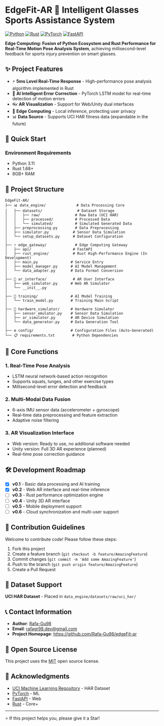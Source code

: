 # EdgeFit-AR 🥽 Intelligent Glasses Sports Assistance System

[![Python](https://img.shields.io/badge/Python-3.8+-blue?logo=python)](https://python.org)
[![Rust](https://img.shields.io/badge/Rust-1.68+-orange?logo=rust)](https://rust-lang.org)
[![PyTorch](https://img.shields.io/badge/PyTorch-1.13+-EE4C2C?logo=pytorch)](https://pytorch.org)
[![FastAPI](https://img.shields.io/badge/FastAPI-0.68+-009688?logo=fastapi)](https://fastapi.tiangolo.com)

**Edge Computing: Fusion of Python Ecosystem and Rust Performance for Real-Time Motion Pose Analysis System**, achieving millisecond-level feedback for sports injury prevention on smart glasses.

## ✨ Project Features

- ⚡ **5ms Level Real-Time Response** - High-performance pose analysis algorithm implemented in Rust
- 🧠 **AI Intelligent Error Correction** - PyTorch LSTM model for real-time detection of motion errors
- 👓 **AR Visualization** - Support for Web/Unity dual interfaces
- 🔋 **Edge Computing** - Local inference, protecting user privacy
- 📊 **Data Source** - Supports UCI HAR fitness data (expandable in the future)

## 🚀 Quick Start

### Environment Requirements

- Python 3.11
- Rust 1.68+ 
- 8GB+ RAM

## 📁 Project Structure

```
EdgeFit-AR/
├── 📊 data_engine/              # Data Processing Core
│   ├── datasets/                # Dataset Storage
│   │   ├── raw/                # Raw Data (UCI HAR)
│   │   ├── processed/          # Processed Data
│   │   └── simulated/          # Simulated Generated Data
│   ├── preprocessing.py        # Data Preprocessing
│   ├── simulator.py           # Sensor Data Simulation
│   └── setup_datasets.py      # Dataset Configuration
│
├── ⚡ edge_gateway/             # Edge Computing Gateway
│   ├── api/                   # FastAPI
│   ├── rust_engine/           # Rust High-Performance Engine (In Development)
│   ├── main.py               # Service Entry
│   ├── model_manager.py      # AI Model Management
│   └── data_adapter.py       # Data Format Conversion
│
├── 🥽 ar_interface/            # AR User Interface
│   ├── web_simulator.py      # Web AR Simulator
│   └── __init__.py
│
├── 🤖 training/               # AI Model Training
│   └── train_model.py        # Training Main Script
│
├── 🔧 hardware_simulator/     # Hardware Simulator
│   ├── sensor_emulator.py    # Sensor Data Simulation
│   ├── ar_simulator.py       # AR Device Simulation
│   └── data_generator.py     # Data Generation Tool
│
├── ⚙️ config/                 # Configuration Files (Auto-Generated)
└── 📋 requirements.txt        # Python Dependencies
```

## 🎯 Core Functions

### 1. Real-Time Pose Analysis
- LSTM neural network-based action recognition
- Supports squats, lunges, and other exercise types
- Millisecond-level error detection and feedback

### 2. Multi-Modal Data Fusion
- 6-axis IMU sensor data (accelerometer + gyroscope)
- Real-time data preprocessing and feature extraction
- Adaptive noise filtering

### 3. AR Visualization Interface
- Web version: Ready to use, no additional software needed
- Unity version: Full 3D AR experience (planned)
- Real-time pose correction guidance

## 🛠️ Development Roadmap

- [x] **v0.1** - Basic data processing and AI training
- [x] **v0.2** - Web AR interface and real-time inference
- [ ] **v0.3** - Rust performance optimization engine
- [ ] **v0.4** - Unity 3D AR interface
- [ ] **v0.5** - Mobile deployment support
- [ ] **v0.6** - Cloud synchronization and multi-user support

## 🤝 Contribution Guidelines

Welcome to contribute code! Please follow these steps:

1. Fork this project
2. Create a feature branch (`git checkout -b feature/AmazingFeature`)
3. Commit changes (`git commit -m 'Add some AmazingFeature'`)
4. Push to the branch (`git push origin feature/AmazingFeature`)
5. Create a Pull Request

## 📄 Dataset Support

**UCI HAR Dataset** - Placed in `data_engine/datasets/raw/uci_har/`

## 📞 Contact Information

- **Author**: [Rafa-Gu98](https://github.com/Rafa-Gu98)
- **Email**: rafagr98.dev@gmail.com
- **Project Homepage**: https://github.com/Rafa-Gu98/edgeFit-ar

## 📜 Open Source License

This project uses the [MIT](LICENSE) open source license.

## 🙏 Acknowledgments

- [UCI Machine Learning Repository](https://archive.ics.uci.edu/ml/) - HAR Dataset
- [PyTorch](https://pytorch.org) - ML
- [FastAPI](https://fastapi.tiangolo.com) - Web 
- [Rust](https://rust-lang.org) - Core+

---
⭐ If this project helps you, please give it a Star!